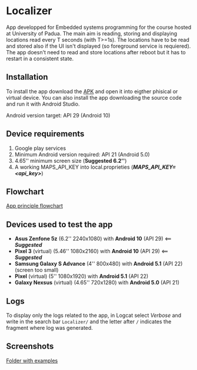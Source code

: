 # Localizer

App developped for Embedded systems programming for the course hosted at University of Padua. The main aim is reading, storing and displaying locations read every T seconds (with T>=1s). The locations have to be read and stored also if the UI isn't displayed (so foreground service is requiered). The app doesn't need to read and store locations after reboot but it has to restart in a consistent state. 

## Installation

To install the app download the [APK](https://github.com/ilGobbo00/localizer/blob/master/APK/Localizer.apk) and open it into eigther phisical or virtual device. You can also install the app downloading the source code and run it with Android Studio.

Android version target: API 29 (Android 10)

## Device requirements

1. Google play services 
2. Minimum Android version required: API 21 (Android 5.0)
3. 4.65'' minimum screen size (**Suggested 6.2''**)
4. A working MAPS_API_KEY into local.proprieties (***MAPS_API_KEY=<api_key>***)

## Flowchart

[App principle flowchart](https://github.com/ilGobbo00/localizer/blob/master/SimpleFlowchart.png)

## Devices used to test the app

- **Asus Zenfone 5z** (6.2'' 2240x1080) with **Android 10** (API 29)  <== ***Suggested***
- **Pixel 3** (virtual) (5.46'' 1080x2160) with **Android 10** (API 29)             <== ***Suggested***
- **Samsung Galaxy S Advance** (4'' 800x480) with **Android 5.1** (API 22) (screen too small)
- **Pixel** (virtual) (5'' 1080x1920) with **Android 5.1** (API 22)
- **Galaxy Nexsus** (virtual) (4.65'' 720x1280) with **Android 5.0** (API 21) 

## Logs

To display only the logs related to the app, in Logcat select *Verbose* and write in the search bar `Localizer/` and the letter after `/` indicates the fragment where log was generated.

## Screenshots

[Folder with examples](https://github.com/ilGobbo00/localizer/tree/master/Screenshots)
